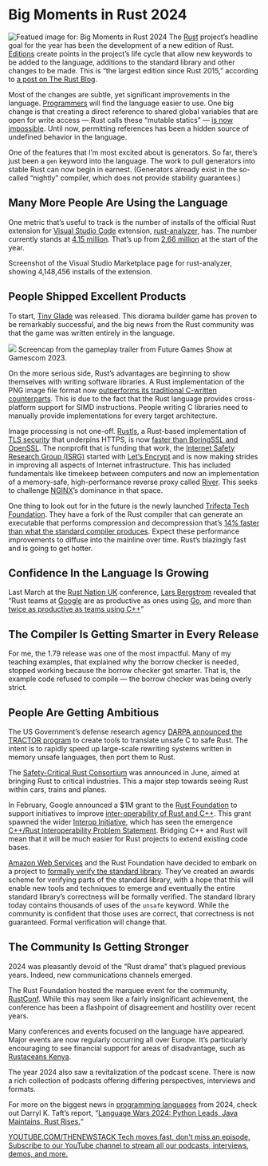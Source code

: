 # Big Moments in Rust 2024
![Featued image for: Big Moments in Rust 2024](https://cdn.thenewstack.io/media/2023/12/aec929b1-year-wrapup-1-1024x576.png)
The [Rust](https://thenewstack.io/linus-torvalds-c-vs-rust-debate-has-religious-undertones/) project’s headline goal for the year has been the development of a new edition of Rust. [Editions](https://doc.rust-lang.org/edition-guide/index.html) create points in the project’s life cycle that allow new keywords to be added to the language, additions to the standard library and other changes to be made. This is “the largest edition since Rust 2015,” according to [a post on The Rust Blog](https://blog.rust-lang.org/2024/11/27/Rust-2024-public-testing.html).

Most of the changes are subtle, yet significant improvements in the language. [Programmers](https://thenewstack.io/rust-makes-us-better-programmers/) will find the language easier to use. One big change is that creating a direct reference to shared global variables that are open for write access — Rust calls these “mutable statics” — [is now impossible](https://doc.rust-lang.org/nightly/edition-guide/rust-2024/static-mut-references.html). Until now, permitting references has been a hidden source of undefined behavior in the language.

One of the features that I’m most excited about is generators. So far, there’s just been a `gen`
keyword into the language. The work to pull generators into stable Rust can now begin in earnest. (Generators already exist in the so-called “nightly” compiler, which does not provide stability guarantees.)

## Many More People Are Using the Language
One metric that’s useful to track is the number of installs of the official Rust extension for [Visual Studio Code](https://thenewstack.io/how-to-use-vs-code-for-python-and-why-you-should/) extension, [rust-analyzer](https://github.com/rust-lang/rust-analyzer), has. The number currently stands at [4.15 million](https://marketplace.visualstudio.com/items?itemName=rust-lang.rust-analyzer). That’s up from [2.66 million](https://web.archive.org/web/20240110035731/https:/marketplace.visualstudio.com/items?itemName=rust-lang.rust-analyzer) at the start of the year.

Screenshot of the Visual Studio Marketplace page for rust-analyzer, showing 4,148,456 installs of the extension.

## People Shipped Excellent Products
To start, [Tiny Glade](https://store.steampowered.com/app/2198150/Tiny_Glade/) was released. This diorama builder game has proven to be remarkably successful, and the big news from the Rust community was that the game was written entirely in the language.

![](https://cdn.thenewstack.io/media/2024/12/53549d75-picture1.1.jpg)
Screencap from the gameplay trailer from Future Games Show at Gamescom 2023.

On the more serious side, Rust’s advantages are beginning to show themselves with writing software libraries. A Rust implementation of the PNG image file format now [outperforms its traditional C-written counterparts](https://www.reddit.com/r/rust/comments/1ha7uyi/memorysafe_png_decoders_now_vastly_outperform_c/). This is due to the fact that the Rust language provides cross-platform support for SIMD instructions. People writing C libraries need to manually provide implementations for every target architecture.

Image processing is not one-off. [Rustls](https://github.com/rustls/rustls), a Rust-based implementation of [TLS security](https://thenewstack.io/jetstack-secure-promises-to-ease-kubernetes-tls-security/) that underpins HTTPS, is now [faster than BoringSSL and OpenSSL](https://www.memorysafety.org/blog/rustls-performance-outperforms/). The nonprofit that is funding that work, the [Internet Safety Research Group (ISRG)](https://thenewstack.io/rustls-looks-to-provide-a-memory-safe-replacement-for-openssl/) started with [Let’s Encrypt](https://letsencrypt.org/) and is now making strides in improving all aspects of Internet infrastructure. This has included fundamentals like timekeep between computers and now an implementation of a memory-safe, high-performance reverse proxy called [River](https://www.memorysafety.org/blog/river-release/). This seeks to challenge [NGINX](https://www.nginx.com?utm_content=inline+mention)’s dominance in that space.

One thing to look out for in the future is the newly launched [Trifecta Tech Foundation](https://trifectatech.org/). They have a fork of the Rust compiler that can generate an executable that performs compression and decompression that’s [14% faster than what the standard compiler produces](https://trifectatech.org/initiatives/codegen/). Expect these performance improvements to diffuse into the mainline over time. Rust’s blazingly fast and is going to get hotter.

## Confidence In the Language Is Growing
Last March at the [Rust Nation UK](https://www.rustnationuk.com/) conference, [Lars Bergstrom](https://www.linkedin.com/in/lars-a-bergstrom/) revealed that “Rust teams at [Google](https://cloud.google.com/?utm_content=inline+mention) are as productive as ones using [Go](https://thenewstack.io/go/), and more than [twice as productive as teams using C++](https://thenewstack.io/rust-gets-security-wasi-0-2-support-productivity-boost/)”

## The Compiler Is Getting Smarter in Every Release
For me, the 1.79 release was one of the most impactful. Many of my teaching examples, that explained why the borrow checker is needed, stopped working because the borrow checker got smarter. That is, the example code refused to compile — the borrow checker was being overly strict.

## People Are Getting Ambitious
The US Government’s defense research agency [DARPA announced the TRACTOR program](https://thenewstack.io/can-darpas-tractor-pull-c-to-rust-for-memory-safe-overhaul/) to create tools to translate unsafe C to safe Rust. The intent is to rapidly speed up large-scale rewriting systems written in memory unsafe languages, then port them to Rust.

The [Safety-Critical Rust Consortium](https://thenewstack.io/rust-the-future-of-fail-safe-software-development/) was announced in June, aimed at bringing Rust to critical industries. This a major step towards seeing Rust within cars, trains and planes.

In February, Google announced a $1M grant to the [Rust Foundation](https://thenewstack.io/rusts-rapid-rise-foundation-fuels-language-growth/) to support initiatives to improve [inter-operability of Rust and C++](https://thenewstack.io/google-spends-1-million-to-make-rust-c-interoperable/). This grant spawned the wider [Interop Initiative](https://foundation.rust-lang.org/news/google-contributes-1m-to-rust-foundation-to-support-c-rust-interop-initiative/), which has seen the emergence [C++/Rust Interoperability Problem Statement](https://thenewstack.io/the-rust-c-bridge-a-new-path-forward/). Bridging C++ and Rust will mean that it will be much easier for Rust projects to extend existing code bases.

[Amazon Web Services](https://aws.amazon.com/?utm_content=inline+mention) and the Rust Foundation have decided to embark on a project to [formally verify the standard library](https://github.com/model-checking/verify-rust-std). They’ve created an awards scheme for verifying parts of the standard library, with a hope that this will enable new tools and techniques to emerge and eventually the entire standard library’s correctness will be formally verified. The standard library today contains thousands of uses of the `unsafe`
keyword. While the community is confident that those uses are correct, that correctness is not guaranteed. Formal verification will change that.
## The Community Is Getting Stronger
2024 was pleasantly devoid of the “Rust drama” that’s plagued previous years. Indeed, new communications channels emerged.

The Rust Foundation hosted the marquee event for the community, [RustConf](https://rustconf.com/). While this may seem like a fairly insignificant achievement, the conference has been a flashpoint of disagreement and hostility over recent years.

Many conferences and events focused on the language have appeared. Major events are now regularly occurring all over Europe. It’s particularly encouraging to see financial support for areas of disadvantage, such as [Rustaceans Kenya](https://www.linkedin.com/posts/rust-foundation_the-rust-foundation-was-thrilled-to-support-activity-7275198742897573889-7ZC3?utm_source=share&utm_medium=member_desktop).

The year 2024 also saw a revitalization of the podcast scene. There is now a rich collection of podcasts offering differing perspectives, interviews and formats.

For more on the biggest news in [programming languages](https://thenewstack.io/programming-languages/) from 2024, check out Darryl K. Taft’s report, “[Language Wars 2024: Python Leads, Java Maintains, Rust Rises.](https://thenewstack.io/language-wars-2024-python-leads-java-maintains-rust-rises/)“

[
YOUTUBE.COM/THENEWSTACK
Tech moves fast, don't miss an episode. Subscribe to our YouTube
channel to stream all our podcasts, interviews, demos, and more.
](https://youtube.com/thenewstack?sub_confirmation=1)